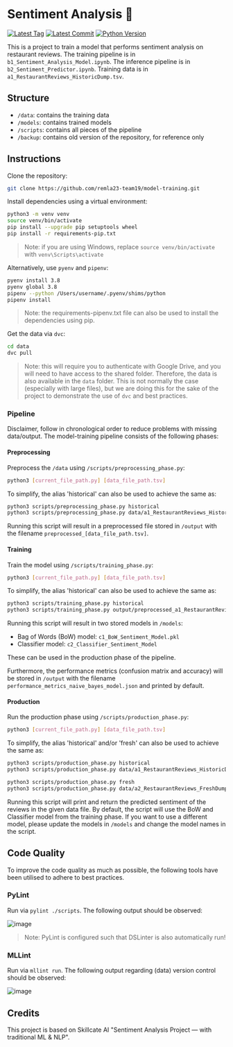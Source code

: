 # Sentiment Analysis 🎲

[![Latest Tag](https://img.shields.io/github/tag/remla23-team19/model-training.svg)](https://github.com/remla23-team19/model-training/tags) [![Latest Commit](https://img.shields.io/github/last-commit/remla23-team19/model-training.svg)](https://github.com/remla23-team19/model-training/commits/main) [![Python Version](https://img.shields.io/badge/python-3.8-yellow.svg)](https://www.python.org/downloads/release/python-380/)

This is a project to train a model that performs sentiment analysis on restaurant reviews.
The training pipeline is in `b1_Sentiment_Analysis_Model.ipynb`.
The inference pipeline is in `b2_Sentiment_Predictor.ipynb`.
Training data is in `a1_RestaurantReviews_HistoricDump.tsv`.

## Structure

- `/data`: contains the training data
- `/models`: contains trained models
- `/scripts`: contains all pieces of the pipeline
- `/backup`: contains old version of the repository, for reference only

## Instructions

Clone the repository:

```sh
git clone https://github.com/remla23-team19/model-training.git
```

Install dependencies using a virtual environment:

```sh
python3 -m venv venv
source venv/bin/activate
pip install --upgrade pip setuptools wheel
pip install -r requirements-pip.txt
```

> Note: if you are using Windows, replace `source venv/bin/activate` with `venv\Scripts\activate`

Alternatively, use `pyenv` and `pipenv`:

```sh
pyenv install 3.8
pyenv global 3.8
pipenv --python /Users/username/.pyenv/shims/python
pipenv install
```

> Note: the requirements-pipenv.txt file can also be used to install the dependencies using pip.

Get the data via `dvc`:

```sh
cd data
dvc pull
```

> Note: this will require you to authenticate with Google Drive, and you will need to have access to the shared folder. Therefore, the data is also available in the `data` folder. This is not normally the case (especially with large files), but we are doing this for the sake of the project to demonstrate the use of `dvc` and best practices.


### Pipeline
Disclaimer, follow in chronological order to reduce problems with missing data/output.
The model-training pipeline consists of the following phases:

#### Preprocessing
Preprocess the `/data` using `/scripts/preprocessing_phase.py`:
```sh
python3 [current_file_path.py] [data_file_path.tsv]
```

To simplify, the alias 'historical' can also be used to achieve the same as:
```sh
python3 scripts/preprocessing_phase.py historical
python3 scripts/preprocessing_phase.py data/a1_RestaurantReviews_HistoricDump.tsv 
```

Running this script will result in a preprocessed file stored in `/output` with the filename `preprocessed_[data_file_path.tsv]`.

#### Training
Train the model using `/scripts/training_phase.py`:
```sh
python3 [current_file_path.py] [data_file_path.tsv]
```

To simplify, the alias 'historical' can also be used to achieve the same as:
```sh
python3 scripts/training_phase.py historical
python3 scripts/training_phase.py output/preprocessed_a1_RestaurantReviews_HistoricDump.tsv
```

Running this script will result in two stored models in `/models`:
* Bag of Words (BoW) model: `c1_BoW_Sentiment_Model.pkl`
* Classifier model: `c2_Classifier_Sentiment_Model`

These can be used in the production phase of the pipeline.

Furthermore, the performance metrics (confusion matrix and accuracy) will be stored in `/output` with the filename `performance_metrics_naive_bayes_model.json` and printed by default.

#### Production
Run the production phase using `/scripts/production_phase.py`:
```sh
python3 [current_file_path.py] [data_file_path.tsv]
```

To simplify, the alias 'historical' and/or 'fresh' can also be used to achieve the same as:
```sh
python3 scripts/production_phase.py historical
python3 scripts/production_phase.py data/a1_RestaurantReviews_HistoricDump.tsv

python3 scripts/production_phase.py fresh
python3 scripts/production_phase.py data/a2_RestaurantReviews_FreshDump.tsv
```

Running this script will print and return the predicted sentiment of the reviews in the given data file. By default, the script will use the BoW and Classifier model from the training phase. If you want to use a different model, please update the models in `/models` and change the model names in the script.

## Code Quality
To improve the code quality as much as possible, the following tools have been utilised to adhere to best practices.

### PyLint
Run via `pylint ./scripts`. The following output should be observed:

![image](https://github.com/remla23-team19/model-training/assets/56686692/da07a177-f39f-4a94-beef-dfffe6414bf1)

> Note: PyLint is configured such that DSLinter is also automatically run!

### MLLint
Run via `mllint run`. The following output regarding (data) version control should be observed:

![image](https://github.com/remla23-team19/model-training/assets/56686692/9f847ba0-99ff-4660-9b6b-f9cb883f2559)


## Credits

This project is based on Skillcate AI "Sentiment Analysis Project — with traditional ML & NLP".

